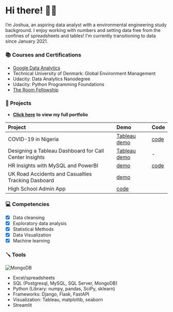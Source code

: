 # **Hi there!** 👋🏼
I’m Joshua, an aspiring data analyst with a environmental engineering study background. I enjoy working with numbers and setting data free from the confines of spreadsheets and tables! I'm currently transitioning to data since January 2021.

### 📚 **Courses and Certifications**
- [Google Data Analytics](https://coursera.org/share/8a35ef7a5a2b72c40624bf6394bdec31)
- Technical University of Denmark: Global Environment Management
- Udacity: Data Analytics Nanodegree
- Udacity: Python Programming Foundations
- [The Room Fellowship](https://www.theroom.com)


### 📂 **Projects**
- [**Click here**](https://joshuaolubori.github.io/portfolio-react1/#portfolio) **to view my full portfolio**

| Project | Demo   | Code   |
| :----- | :--- | :--- |
| COVID-19 in Nigeria | [Tableau demo](https://public.tableau.com/app/profile/joshua1294/viz/Covid-19InNigeria/Dashboard)   | [code](https://github.com/JoshuaOlubori/Covid19-in-Nigeria/blob/b5e1c93c7818a3f435dd4683df1b2c7fd97931ef/nga_covid19.ipynb)  |
| Designing a Tableau Dashboard for Call Center Insights | [Tableau demo](https://public.tableau.com/views/pwc-call-centre-trends/Dashboard?:language=en-GB&:display_count=n&:origin=viz_share_link)   |  -   |
| HR Insights with MySQL and PowerBI | [demo](https://joshuaolubori.my.canva.site/project-001)  |  [code](https://joshuaolubori.my.canva.site/project-001)   |
| UK Road Accidents and Casualties Tracking Dasboard | [demo](https://github.com/JoshuaOlubori/UK-Road-Accident-Casualties) | |
| High School Admin App | [code](https://github.com/JoshuaOlubori/chief-cornerstone-high-school-db-app) | |

### 💻 **Competencies**
- [x] Data cleansing
- [x] Exploratory data analysis
- [x] Statistical Methods
- [x] Data Visualization
- [x] Machine learning

### 🪛 **Tools**
![MongoDB](https://img.shields.io/static/v1?style=for-the-badge&message=MongoDB&color=47A248&logo=MongoDB&logoColor=FFFFFF&label=)
- Excel/spreadsheets
- SQL (Postgresql, MySQL, SQL Server, MongoDB)
- Python (Library: numpy, pandas, SciPy, sklearn)
- Frameworks: Django, Flask, FastAPI
- Visualization: Tableau, matplotlib, seaborn
- Streamlit
